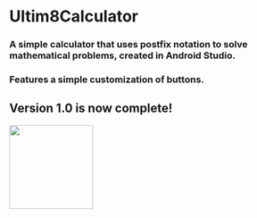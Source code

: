 # Ultim8Calculator

### A simple calculator that uses postfix notation to solve mathematical problems, created in Android Studio. <br>
### Features a simple customization of buttons.

## **Version 1.0 is now complete!** <br>
<img src='https://github.com/84mu3lC3p4C7/Ultim8Calculator/assets/111708236/5630b526-593f-407e-84f3-93bfd54b32df' width='150'>
